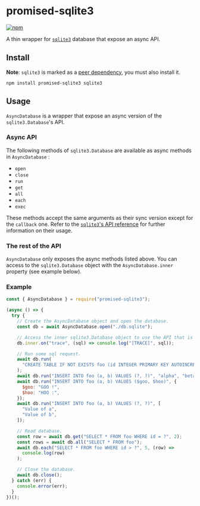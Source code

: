 # promised-sqlite3

[![npm](https://img.shields.io/npm/v/promised-sqlite3)](https://www.npmjs.com/package/promised-sqlite3)

A thin wrapper for [`sqlite3`](https://www.npmjs.com/package/sqlite3) database that expose an async API.

## Install

**Note**: `sqlite3` is marked as a [peer dependency](https://flaviocopes.com/npm-peer-dependencies/), you must also install it.

```
npm install promised-sqlite3 sqlite3
```

## Usage

`AsyncDatabase` is a wrapper that expose an async version of the `sqlite3.Database`'s API.

### Async API

The following methods of `sqlite3.Database` are available as async methods in `AsyncDatabase` :

- `open`
- `close`
- `run`
- `get`
- `all`
- `each`
- `exec`

These methods accept the same arguments as their sync version except for the `callback` one.
Refer to the [`sqlite3`'s API reference](https://github.com/TryGhost/node-sqlite3/wiki/API) for further information on their usage.

### The rest of the API

`AsyncDatabase` only exposes the async methods listed above. You can access to the `sqlite3.Database` object with the `AsyncDatabase.inner` property (see example below).

### Example

```javascript
const { AsyncDatabase } = require("promised-sqlite3");

(async () => {
  try {
    // Create the AsyncDatabase object and open the database.
    const db = await AsyncDatabase.open("./db.sqlite");

    // Access the inner sqlite3.Database object to use the API that is not exposed by AsyncDatabase.
    db.inner.on("trace", (sql) => console.log("[TRACE]", sql));

    // Run some sql request.
    await db.run(
      "CREATE TABLE IF NOT EXISTS foo (id INTEGER PRIMARY KEY AUTOINCREMENT, a TEXT NOT NULL, b TEXT)"
    );
    await db.run("INSERT INTO foo (a, b) VALUES (?, ?)", "alpha", "beta");
    await db.run("INSERT INTO foo (a, b) VALUES ($goo, $hoo)", {
      $goo: "GOO !",
      $hoo: "HOO :",
    });
    await db.run("INSERT INTO foo (a, b) VALUES (?, ?)", [
      "Value of a",
      "Value of b",
    ]);

    // Read database.
    const row = await db.get("SELECT * FROM foo WHERE id = ?", 2);
    const rows = await db.all("SELECT * FROM foo");
    await db.each("SELECT * FROM foo WHERE id > ?", 5, (row) =>
      console.log(row)
    );

    // Close the database.
    await db.close();
  } catch (err) {
    console.error(err);
  }
})();
```
